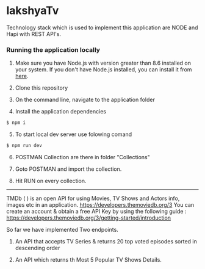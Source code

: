 # lakshyaTv #
Technology stack which is used to implement this application are NODE and Hapi with REST API's.

### Running the application locally ###
1.  Make sure you have Node.js with version greater than 8.6 installed on your system. If you don't have Node.js installed, you can install it from [here](https://nodejs.org/en/).

2. Clone this repository

3. On the command line, navigate to the application folder

4. Install the application dependencies
```sh
$ npm i
```

5. To start local dev server use folowing comand
```sh
$ npm run dev
```

6. POSTMAN Collection are there in folder "Collections"

7. Goto POSTMAN and import the collection.

8. Hit RUN on every collection.

---------------------------------------------------------------------------------------------------------------------------------------------------------

TMDb ( ) is an open API for using Movies, TV Shows and Actors info, images etc in an application. https://developers.themoviedb.org/3
You can create an account & obtain a free API Key by using the following guide :  https://developers.themoviedb.org/3/getting-started/introduction


So far we have implemented Two endpoints.

1. An API that accepts TV Series & returns 20 top voted episodes sorted in descending order

2. An API which returns th Most 5 Popular TV Shows Details.

